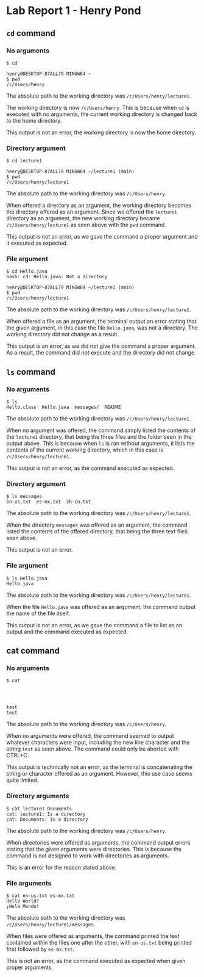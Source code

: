 # Lab Report 1 - Henry Pond

## `cd` command

### No arguments

```
$ cd

henry@DESKTOP-87ALL79 MINGW64 ~
$ pwd
/c/Users/henry
```

The absolute path to the working directory was `/c/Users/henry/lecture1`.

The working directory is now `/c/Users/henry`. This is because when `cd` is executed with no arguments, the current working directory is changed back to the home directory. 

This output is not an error, the working directory is now the home directory.

### Directory argument

```
$ cd lecture1

henry@DESKTOP-87ALL79 MINGW64 ~/lecture1 (main)
$ pwd
/c/Users/henry/lecture1
```

The absolute path to the working directory was `/c/Users/henry`.

When offered a directory as an argument, the working directory becomes the directory offered as 
an argument. Since we offered the `lecture1` directory as an argument, the new working directory
became `/c/Users/henry/lecture1` as seen above with the `pwd` command.

This output is not an error, as we gave the command a proper argument and it executed as expected.

### File argument

```
$ cd Hello.java
bash: cd: Hello.java: Not a directory

henry@DESKTOP-87ALL79 MINGW64 ~/lecture1 (main)
$ pwd
/c/Users/henry/lecture1
```

The absolute path to the working directory was `/c/Users/henry/lecture1`.

When offered a file as an argument, the terminal output an error stating that the given argument, 
in this case the file `Hello.java`, was not a directory. The working directory did not change as a result.

This output is an error, as we did not give the command a proper argument. As a result, the command did 
not execute and the directory did not change.

## `ls` command

### No arguments

```
$ ls
Hello.class  Hello.java  messages/  README
```

The absolute path to the working directory was `/c/Users/henry/lecture1`.

When no argument was offered, the command simply listed the contents of the `lecture1` directory, that being the three files and the folder seen in the output above. This is because when `ls` is ran without arguments, it lists the contents of the current working directory, which in this case is `/c/Users/henry/lecture1`.

This output is not an error, as the command executed as expected.

### Directory argument

```
$ ls messages
en-us.txt  es-mx.txt  zh-cn.txt
```

The absolute path to the working directory was `/c/Users/henry/lecture1`.

When the directory `messages` was offered as an argument, the command listed the contents of the
offered directory, that being the three text files seen above.

This output is not an error.

### File argument

```
$ ls Hello.java
Hello.java
```

The absolute path to the working directory was `/c/Users/henry/lecture1`.

When the file `Hello.java` was offered as an argument, the command output the name of the file itself.

This output is not an error, as we gave the command a file to list as an output and the command executed as expected.

## cat command

### No arguments

```
$ cat




test
test
```

The absolute path to the working directory was `/c/Users/henry`.

When no arguments were offered, the command seemed to output whatever characters were input, including the new line
character and the string `test` as seen above. The command could only be aborted with CTRL+C.

This output is technically not an error, as the terminal is concatenating the string or character offered as an argument.
However, this use case seems quite limited.

### Directory arguments

```
$ cat lecture1 Documents
cat: lecture1: Is a directory
cat: Documents: Is a directory
```

The absolute path to the working directory was `/c/Users/henry`.

When directories were offered as arguments, the command output errors stating that the given arguments were directories.
This is because the command is not designed to work with directories as arguments.

This is an error for the reason stated above.

### File arguments

```
$ cat en-us.txt es-mx.txt
Hello World!
¡Hola Mundo!
```

The absolute path to the working directory was `/c/Users/henry/lecture1/messages`.

When files were offered as arguments, the command printed the text contained within the files one after the other,
with `en-us.txt` being printed first followed by `es-mx.txt`.

This is not an error, as the command executed as expected when given proper arguments.
